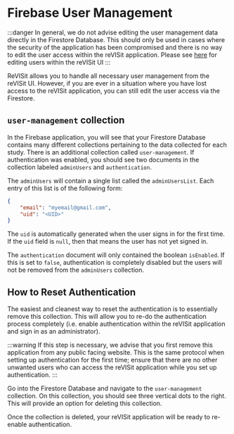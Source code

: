 # Firebase User Management

:::danger
In general, we do not advise editing the user management data directly in the Firestore Database. This should only be used in cases where the security of the application has been compromised and there is no way to edit the user access within the reVISit application. Please see [here](../adding-removing-ui) for editing users within the reVISit UI
:::

ReVISit allows you to handle all necessary user management from the reVISit UI. However, if you are ever in a situation where you have lost access to the reVISit application, you can still edit the user access via the Firestore.




## `user-management` collection

In the Firebase application, you will see that your Firestore Database contains many different collections pertaining to the data collected for each study. There is an additional collection called `user-management`. If authentication was enabled, you should see two documents in the collection labeled `adminUsers` and `authentication`. 

The `adminUsers` will contain a single list called the `adminUsersList`. Each entry of this list is of the following form:

```json
{
    "email": "myemail@gmail.com",
    "uid": "<UID>"
}
```

The `uid` is automatically generated when the user signs in for the first time. If the `uid` field is `null`, then that means the user has not yet signed in.

The `authentication` document will only contained the boolean `isEnabled`. If this is set to `false`, authentication is completely disabled but the users will not be removed from the `adminUsers` collection.


## How to Reset Authentication

The easiest and cleanest way to reset the authentication is to essentially remove this collection. This will allow you to re-do the authentication process completely (i.e. enable authentication within the reVISit application and sign in as an administrator).

:::warning
If this step is necessary, we advise that you first remove this application from any public facing website. This is the same protocol when setting up authentication for the first time; ensure that there are no other unwanted users who can access the reVISit application while you set up authentication.
:::

Go into the Firestore Database and navigate to the `user-management` collection. On this collection, you should see three vertical dots to the right. This will provide an option for deleting this collection. 

Once the collection is deleted, your reVISit application will be ready to re-enable authentication. 